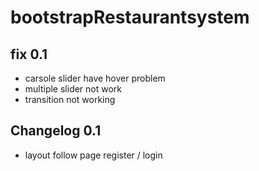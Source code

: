 # bootstrapRestaurantsystem


## fix 0.1
* carsole slider have hover problem
* multiple slider not work
* transition not working

## Changelog 0.1
* layout follow page register / login


